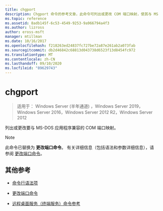 ```yaml
---
title: chgport
description: Chgport 命令的参考文章，此命令可列出或更改 COM 端口映射，使其与 MS-DOS 应用程序兼容。
ms.topic: reference
ms.assetid: 8adb145f-6c53-4549-9253-9a966794a4f3
ms.author: lizross
author: eross-msft
manager: mtillman
ms.date: 10/16/2017
ms.openlocfilehash: f218263ed24837fc727be72a87e261ab2a073fab
ms.sourcegitcommit: db2d46842c68813d043738d6523f13d8454fc972
ms.translationtype: MT
ms.contentlocale: zh-CN
ms.lasthandoff: 09/10/2020
ms.locfileid: "89629743"
---
```

# <a name="chgport"></a>chgport

> 适用于： Windows Server (半年通道) ，Windows Server 2019，Windows Server 2016，Windows Server 2012 R2，Windows Server 2012

列出或更改要与 MS-DOS 应用程序兼容的 COM 端口映射。

> [!NOTE]
> 此命令已替换为 **更改端口命令**。 有关详细信息（包括语法和参数详细信息），请参阅 [更改端口命令](change-port.md)。

## <a name="additional-references"></a>其他参考

- [命令行语法项](command-line-syntax-key.md)

- [更改端口命令](change-port.md)

- [远程桌面服务（终端服务）命令参考](remote-desktop-services-terminal-services-command-reference.md)
